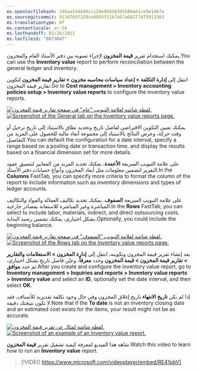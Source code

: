 ```yaml
---
ms.openlocfilehash: 146aa244649ccc24e05838392b80e61ce9e1487a
ms.sourcegitcommit: 9134765f329ce8893f21b7a57a08277d75913363
ms.translationtype: HT
ms.contentlocale: ar-SA
ms.lasthandoff: 03/16/2021
ms.locfileid: "6073847"
---
```

<span data-ttu-id="8e352-101">يمكنك استخدام تقرير **قيمة المخزون** لإجراء تسوية بين دفتر الأستاذ العام والمخزون.</span><span class="sxs-lookup"><span data-stu-id="8e352-101">You can use the **Inventory value** report to perform reconciliation between the general ledger and inventory.</span></span> 

<span data-ttu-id="8e352-102">انتقل إلى **إدارة التكلفة > إعداد سياسات محاسبه مخزون > تقارير قيمة المخزون** لتكوين تقارير قيمة المخزون.</span><span class="sxs-lookup"><span data-stu-id="8e352-102">Go to **Cost management > Inventory accounting policies setup > Inventory value reports** to configure the inventory value reports.</span></span>
 
<span data-ttu-id="8e352-103">[![لقطة شاشة لعلامة التبويب "عام" في صفحة تقارير قيمة المخزون.](../media/inventory-value-reports.png)](../media/inventory-value-reports.png#lightbox)</span><span class="sxs-lookup"><span data-stu-id="8e352-103">[![Screenshot of the General  tab on the Inventory value reports page.](../media/inventory-value-reports.png)](../media/inventory-value-reports.png#lightbox)</span></span>

<span data-ttu-id="8e352-104">يمكنك تعيين التكوين الافتراضي لفاصل تاريخ وتحديد نطاق بالاستناد إلى تاريخ ترحيل أو وقت حركة، وعرض النتائج بالاستناد إلى مجموعة أبعاد مالية للحصول على المزيد من التفاصيل.</span><span class="sxs-lookup"><span data-stu-id="8e352-104">You can default the configuration for a date interval, specify a range based on a posting date or transaction time, and display the results based on a financial dimension set for more details.</span></span>

<span data-ttu-id="8e352-105">على علامة التبويب السريعة **الأعمدة**، يمكنك تحديد المزيد من المعايير لتنسيق عمود التقرير لتضمين معلومات مثل أبعاد المخزون وأنواع حسابات دفتر الأستاذ.</span><span class="sxs-lookup"><span data-stu-id="8e352-105">In the **Columns** FastTab, you can specify more criteria to format the column of the report to include information such as inventory dimensions and types of ledger accounts.</span></span>

<span data-ttu-id="8e352-106">على علامة التبويب السريعة **الصفوف**، يمكنك تحديد تكاليف العمالة والمواد والتكاليف المباشرة وغير المباشرة للاستعانة بمصادر خارجية.</span><span class="sxs-lookup"><span data-stu-id="8e352-106">In the **Rows** FastTab, you can select to include labor, materials, indirect, and direct outsourcing costs.</span></span> <span data-ttu-id="8e352-107">بشكل اختياري، يمكنك تضمين رصيد البداية.</span><span class="sxs-lookup"><span data-stu-id="8e352-107">Optionally, you could include the beginning balance.</span></span>
 
<span data-ttu-id="8e352-108">[![لقطة شاشة لعلامة التبويب "الصفوف" في صفحة تقارير قيمة المخزون.](../media/inventory-value-reports-3.png)](../media/inventory-value-reports-3.png#lightbox)</span><span class="sxs-lookup"><span data-stu-id="8e352-108">[![Screenshot of the Rows tab on the Inventory value reports page.](../media/inventory-value-reports-3.png)](../media/inventory-value-reports-3.png#lightbox)</span></span>

<span data-ttu-id="8e352-109">بعد إنشاء تقرير قيمة المخزون وتكوينه، انتقل إلى **إدارة المخزون > الاستعلامات والتقارير > تقارير قيمة المخزون > قيمة المخزون** وحدد **معرفاً**، وعيّن فاصل تاريخ بشكل اختياري، ثم حدد **موافق**.</span><span class="sxs-lookup"><span data-stu-id="8e352-109">After you create and configure the inventory value report, go to **Inventory management > Inquiries and reports > Inventory value reports > Inventory value** and select an **ID**, optionally set the date interval, and then select **OK**.</span></span>

<span data-ttu-id="8e352-110">إذا لم يكن **تاريخ الانتهاء** تاريخ إغلاق المخزون وفي حال وجود تكلفة تقديرية للأصناف، فقد لا تكون نتيجتك دقيقة.</span><span class="sxs-lookup"><span data-stu-id="8e352-110">Note that if the **To date** is not an inventory closing date and an estimated cost exists for the items, your result might not be as accurate.</span></span>

<span data-ttu-id="8e352-111">[![لقطة شاشة لمثال عن تقرير قيمة المخزون.](../media/inventory-value.png)](../media/inventory-value.png#lightbox)</span><span class="sxs-lookup"><span data-stu-id="8e352-111">[![Screenshot of an example of an Inventory value report.](../media/inventory-value.png)](../media/inventory-value.png#lightbox)</span></span>

<span data-ttu-id="8e352-112">شاهد هذا الفيديو لمعرفة كيفية تشغيل تقرير **قيمة المخزون**.</span><span class="sxs-lookup"><span data-stu-id="8e352-112">Watch this video to learn how to run an **Inventory value** report.</span></span>

 > [!VIDEO https://www.microsoft.com/videoplayer/embed/RE41pbV]
